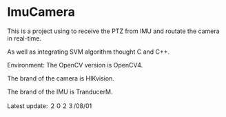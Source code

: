 # ImuCamera

This is a project using to receive the PTZ from IMU and routate the camera in real-time.

As well as integrating SVM algorithm thought C and C++.

Environment: The OpenCV version is OpenCV4.

The brand of the camera is HIKvision.

The brand of the IMU is TranducerM.

Latest update: ２０２３/08/01
